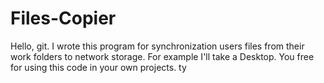 # Files-Copier


Hello, git.
I wrote this program for synchronization users files from their work folders to network storage. For example I'll take a Desktop.
You free for using this code in your own projects. ty
